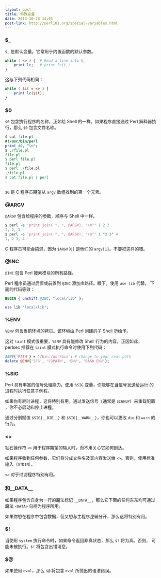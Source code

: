 ```yaml
---
layout: post
title: 特殊变量
date: 2013-10-28 14:05
post-link: http://perl101.org/special-variables.html
---
```


### $\_

`$_` 是默认变量。它常用于内置函数的默认参数。

```perl
while ( <> ) {  # Read a line into $_
    print lc;   # print lc($_)
}
```

这与下列代码相同：

```perl
while ( $it = <> ) {
    print lc($it);
}
```

### $0

`$0` 包含执行程序的名称，正如给 Shell 的一样。如果程序直接通过 Perl
解释器执行，那么 `$0` 包含文件名称。

```perl
$ cat file.pl
#!/usr/bin/perl
print $0, "\n";
$ ./file.pl
file.pl
$ perl file.pl
file.pl
$ perl ./file.pl
./file.pl
$ cat file.pl | perl
-
```

`$0` 是 C 程序员期望从 `argv` 数组找到的第一个元素。

### @ARGV

`@ARGV` 包含给程序的参数，顺序与 Shell 中一样。

```perl
$ perl -e 'print join( ", ", @ARGV), "\n"' 1 2 3
1, 2, 3
$ perl -e 'print join( ", ", @ARGV), "\n"' 1 "2 3" 4
1, 2 3, 4
```

C 程序员可能会搞混，因为 `$ARGV[0]` 是他们的 `argv[1]`。不要犯这样的错。

### @INC

`@INC` 包含 Perl 搜索模块的所有路径。

Perl 程序员通过后置或前置到 `@INC` 添加库路径。眼下，使用 `use lib` 代替。
下面的代码等效：

```perl
BEGIN { unshift @INC, "local/lib" };

use lib "local/lib";
```

### %ENV

`%ENV` 包含当前环境的拷贝。该环境由 Perl 创建的子 Shell 所给予。

这对 `taint` 模式很重要，`%ENV` 具有能修改 Shell 行为的内容。正因如此，
perlsec 推荐在 `taint` 模式执行命令时使用下列代码：

```perl
$ENV{'PATH'} = '/bin:/usr/bin'; # change to your real path
delete @ENV{'IFS', 'CDPATH', 'ENV', 'BASH_ENV'};
```

### %SIG

Perl 具有丰富的信号处理能力。使用 `%SIG` 变量，你能够在当信号发送给运行
的进程时执行任意子例程。

如果你有耗时进程，这将特别有用。通过发送信号（通常是 `SIGHUP`）来重载配置
，你不必启动和停止进程。

通过分别赋值 `$SIG{__DIE__}` 和 `$SIG{__WARN__}`，你也可以更改 `die` 和 `warn`
的行为。

### <>

钻石操作符 `<>` 用于程序期望的输入时，而不用关心它如何到达。

如果程序收到任何参数，它们将分成文件名及其内容发送给 `<>`。否则，使用标准
输入（`STDIN`）。

`<>` 对于过滤程序特别有用。

### <DATA> 和\_\_DATA\_\_

如果程序包含自身为一行的魔法标记 `__DATA__`，那么它下面的任何东东均可通过
魔法 `<DATA>` 句柄为程序所用。

如果你想在程序中包含数据，但又想与主程序逻辑分开，那么这将特别有用。

### $!

当使用 `system` 执行命令时，如果命令返回非真状态，那么 `$!` 将为真。否则，
可能未被执行。`$!` 将包含出错消息。

### $@

如果使用 `eval`，那么 `$@` 将包含 `eval` 所抛出的语法错误。
